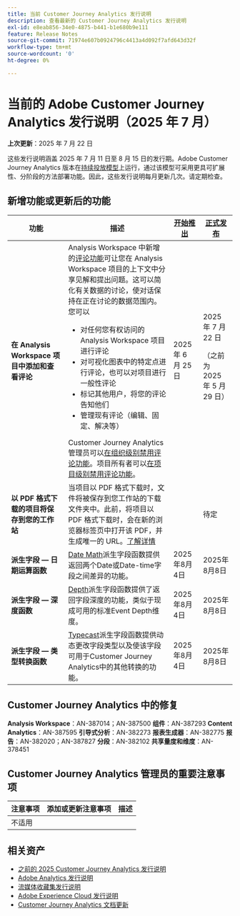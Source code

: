 ```yaml
---
title: 当前 Customer Journey Analytics 发行说明
description: 查看最新的 Customer Journey Analytics 发行说明
exl-id: e8eab856-34e0-4875-b441-b1e680b9e111
feature: Release Notes
source-git-commit: 71974e607b0924796c4413a4d092f7afd643d32f
workflow-type: tm+mt
source-wordcount: '0'
ht-degree: 0%

---
```


# 当前的 Adobe Customer Journey Analytics 发行说明（2025 年 7 月）

**上次更新**：2025 年 7 月 22 日


这些发行说明涵盖 2025 年 7 月 11 日至 8 月 15 日的发行期。Adobe Customer Journey Analytics 版本在[持续投放模型](releases.md)上运行，通过该模型可采用更具可扩展性、分阶段的方法部署功能。因此，这些发行说明每月更新几次。请定期检查。

## 新增功能或更新后的功能

| 功能 | 描述 | [开始推出](releases.md) | [正式发布](releases.md) |
| ----------- | ---------- | ------- | ---- |
| **在 Analysis Workspace 项目中添加和查看评论** | Analysis Workspace 中新增的[评论功能](https://experienceleague.adobe.com/zh-hans/docs/analytics-platform/using/cja-workspace/build-workspace-project/comment-projects)可让您在 Analysis Workspace 项目的上下文中分享见解和提出问题。这可以简化有关数据的讨论，使对话保持在正在讨论的数据范围内。您可以 <ul><li>对任何您有权访问的 Analysis Workspace 项目进行评论</li><li>对可视化图表中的特定点进行评论，也可以对项目进行一般性评论</li><li>标记其他用户，将您的评论告知他们</li><li>管理现有评论（编辑、固定、解决等）</li></ul>Customer Journey Analytics 管理员可以[在组织级别禁用评论功能](https://experienceleague.adobe.com/zh-hans/docs/analytics-platform/using/cja-workspace/user-preferences#ims-organization-preferences)。项目所有者可以[在项目级别禁用评论功能](https://experienceleague.adobe.com/zh-hans/docs/analytics-platform/using/cja-workspace/build-workspace-project/create-projects)。 | 2025 年 6 月 25 日 | 2025 年 7 月 22 日 <p>（之前为 2025 年 5 月 29 日）</p> |
| **以 PDF 格式下载的项目将保存到您的工作站** | 当项目以 PDF 格式下载时，文件将被保存到您工作站的下载文件夹中。此前，将项目以 PDF 格式下载时，会在新的浏览器标签页中打开该 PDF，并生成唯一的 URL。[了解详情](https://experienceleague.adobe.com/zh-hans/docs/analytics-platform/using/cja-workspace/export/download-send) | | 待定 |
| **派生字段 — 日期运算函数** | [Date Math](/help/data-views/derived-fields/derived-fields.md#date-math)派生字段函数提供返回两个Date或Date-time字段之间差异的功能。 | 2025年8月4日 | 2025年8月8日 |
| **派生字段 — 深度函数** | [Depth](/help/data-views/derived-fields/derived-fields.md#depth)派生字段函数提供了返回字段深度的功能，类似于现成可用的标准Event Depth维度。 | 2025年8月4日 | 2025年8月8日 |
| **派生字段 — 类型转换函数** | [Typecast](/help/data-views/derived-fields/derived-fields.md#typecast)派生字段函数提供动态更改字段类型以及使该字段可用于Customer Journey Analytics中的其他转换的功能。 | 2025年8月4日 | 2025年8月8日 |

## Customer Journey Analytics 中的修复

**Analysis Workspace**：AN-387014；AN-387500
**组件**：AN-387293
**Content Analytics**：AN-387595
**引导式分析**：AN-382273
**报表生成器**：AN-382775
**报告**：AN-382020；AN-387827
**分段**：AN-382102
**共享量度和维度**：AN-378451


## Customer Journey Analytics 管理员的重要注意事项

| 注意事项 | 添加或更新注意事项 | 描述 |
| --- | --- | --- |
| 不适用 | | |

## 相关资产

* [之前的 2025 Customer Journey Analytics 发行说明](/help/release-notes/2025.md)
* [Adobe Analytics 发行说明](https://experienceleague.adobe.com/docs/analytics/release-notes/latest.html?lang=zh-hans)
* [流媒体收藏集发行说明](https://experienceleague.adobe.com/docs/media-analytics/using/additional-resources/release-notes.html?lang=zh-hans)
* [Adobe Experience Cloud 发行说明](https://experienceleague.adobe.com/docs/release-notes/experience-cloud/current.html?lang=zh-hans)
* [Customer Journey Analytics 文档更新](/help/release-notes/doc-changes.md)
